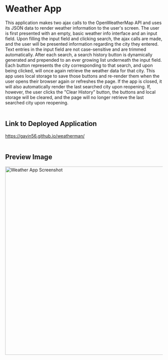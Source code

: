 # Weather App

This application makes two ajax calls to the OpenWeatherMap API and uses its JSON data to render weather information to the user's screen. The user is first presented with an empty, basic weather info interface and an input field. Upon filling the input field and clicking search, the ajax calls are made, and the user will be presented information regarding the city they entered. Text entries in the input field are not case-sensitive and are trimmed automatically. After each search, a search history button is dynamically generated and prepended to an ever growing list underneath the input field. Each button represents the city corresponding to that search, and upon being clicked, will once again retrieve the weather data for that city. This app uses local storage to save those buttons and re-render them when the user opens their browser again or refreshes the page. If the app is closed, it will also automatically render the last searched city upon reopening. If, however, the user clicks the "Clear History" button, the buttons and local storage will be cleared, and the page will no longer retrieve the last searched city upon reopening. 
<br>
<br>
## Link to Deployed Application
https://gavin56.github.io/weatherman/
<br>
<br>
## Preview Image
<img src="https://github.com/Gavin56/weatherman/blob/main/Assets/weatherDashboardMain.png?raw=true" alt="Weather App Screenshot" width="600"/>
